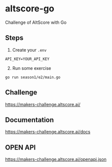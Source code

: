 # altscore-go
Challenge of AltScore with Go

## Steps
1. Create your `.env`
```
API_KEY=YOUR_API_KEY
```
2. Run some exercise
```
go run season1/e2/main.go
```

## Challenge
https://makers-challenge.altscore.ai/

## Documentation
https://makers-challenge.altscore.ai/docs

## OPEN API
https://makers-challenge.altscore.ai/openapi.json

